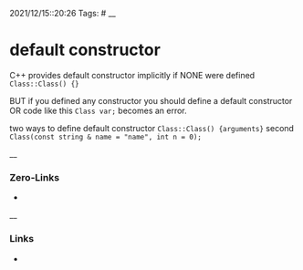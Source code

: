 2021/12/15::20:26
Tags: #
__
# default constructor
C++ provides default constructor implicitly if NONE were defined
`Class::Class() {}`

BUT if you defined any constructor you should define a default constructor
OR code like this
`Class var;`
becomes an error.

two ways to define default constructor
`Class::Class() {arguments}`
second
`Class(const string & name = "name", int n = 0);`

__
### Zero-Links
-
__
### Links
-